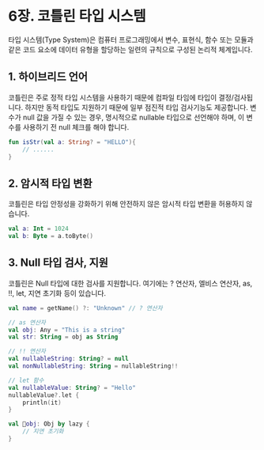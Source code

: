 # 6장. 코틀린 타입 시스템
타입 시스템(Type System)은 컴퓨터 프로그래밍에서 변수, 표현식, 함수 또는 모듈과 같은 코드 요소에 데이터 유형을 할당하는 일련의 규칙으로 구성된 논리적 체계입니다. 


## 1. 하이브리드 언어
코틀린은 주로 정적 타입 시스템을 사용하기 때문에 컴파일 타임에 타입이 결정/검사됩니다. 하지만 동적 타입도 지원하기 때문에 일부 점진적 타입 검사기능도 제공합니다. 변수가 null 값을 가질 수 있는 경우, 명시적으로 nullable 타입으로 선언해야 하며, 이 변수를 사용하기 전 null 체크를 해야 합니다.

```kotlin
fun isStr(val a: String? = "HELLO"){
    // ......
}
```

## 2. 암시적 타입 변환
코틀린은 타입 안정성을 강화하기 위해 안전하지 않은 암시적 타입 변환을 허용하지 않습니다.

```kotlin
val a: Int = 1024
val b: Byte = a.toByte()
```

## 3. Null 타입 검사, 지원

코틀린은 Null 타입에 대한 검사를 지원합니다. 여기에는 ? 연산자, 엘비스 연산자, as, !!, let, 지연 초기화 등이 있습니다.

```kotlin
val name = getName() ?: "Unknown" // ? 연산자

// as 연산자
val obj: Any = "This is a string"
val str: String = obj as String

// !! 연산자
val nullableString: String? = null
val nonNullableString: String = nullableString!!

// let 함수
val nullableValue: String? = "Hello"
nullableValue?.let {
    println(it)
}

val obj: Obj by lazy {
    // 지연 초기화
}
```
